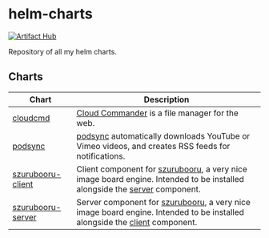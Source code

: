 # helm-charts

[![Artifact Hub](https://img.shields.io/endpoint?url=https://artifacthub.io/badge/repository/my0n)](https://artifacthub.io/packages/search?repo=my0n)

Repository of all my helm charts.

## Charts

| Chart | Description |
|-------|-------------|
| [cloudcmd](/charts/cloudcmd) | [Cloud Commander](https://github.com/coderaiser/cloudcmd) is a file manager for the web. |
| [podsync](/charts/podsync) | [podsync](https://github.com/mxpv/podsync) automatically downloads YouTube or Vimeo videos, and creates RSS feeds for notifications. |
| [szurubooru-client](/charts/szurubooru-client) | Client component for [szurubooru](https://github.com/rr-/szurubooru), a very nice image board engine. Intended to be installed alongside the [server](/charts/szurubooru-server) component. |
| [szurubooru-server](/charts/szurubooru-server) | Server component for [szurubooru](https://github.com/rr-/szurubooru), a very nice image board engine. Intended to be installed alongside the [client](/charts/szurubooru-client) component. |
